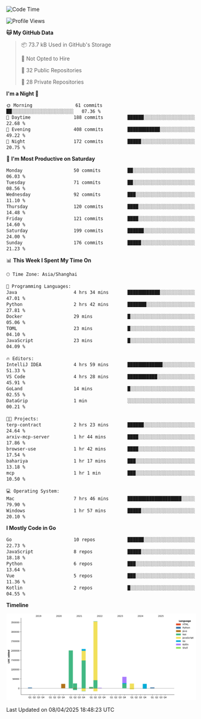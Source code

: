 <!--START_SECTION:waka-->
![Code Time](http://img.shields.io/badge/Code%20Time-4%2C080%20hrs%202%20mins-blue)

![Profile Views](http://img.shields.io/badge/Profile%20Views-0-blue)

**🐱 My GitHub Data** 

> 📦 73.7 kB Used in GitHub's Storage 
 > 
> 🚫 Not Opted to Hire
 > 
> 📜 32 Public Repositories 
 > 
> 🔑 28 Private Repositories 
 > 
**I'm a Night 🦉** 

```text
🌞 Morning                61 commits          ██░░░░░░░░░░░░░░░░░░░░░░░   07.36 % 
🌆 Daytime                188 commits         ██████░░░░░░░░░░░░░░░░░░░   22.68 % 
🌃 Evening                408 commits         ████████████░░░░░░░░░░░░░   49.22 % 
🌙 Night                  172 commits         █████░░░░░░░░░░░░░░░░░░░░   20.75 % 
```
📅 **I'm Most Productive on Saturday** 

```text
Monday                   50 commits          ██░░░░░░░░░░░░░░░░░░░░░░░   06.03 % 
Tuesday                  71 commits          ██░░░░░░░░░░░░░░░░░░░░░░░   08.56 % 
Wednesday                92 commits          ███░░░░░░░░░░░░░░░░░░░░░░   11.10 % 
Thursday                 120 commits         ████░░░░░░░░░░░░░░░░░░░░░   14.48 % 
Friday                   121 commits         ████░░░░░░░░░░░░░░░░░░░░░   14.60 % 
Saturday                 199 commits         ██████░░░░░░░░░░░░░░░░░░░   24.00 % 
Sunday                   176 commits         █████░░░░░░░░░░░░░░░░░░░░   21.23 % 
```


📊 **This Week I Spent My Time On** 

```text
🕑︎ Time Zone: Asia/Shanghai

💬 Programming Languages: 
Java                     4 hrs 34 mins       ████████████░░░░░░░░░░░░░   47.01 % 
Python                   2 hrs 42 mins       ███████░░░░░░░░░░░░░░░░░░   27.81 % 
Docker                   29 mins             █░░░░░░░░░░░░░░░░░░░░░░░░   05.06 % 
TOML                     23 mins             █░░░░░░░░░░░░░░░░░░░░░░░░   04.10 % 
JavaScript               23 mins             █░░░░░░░░░░░░░░░░░░░░░░░░   04.09 % 

🔥 Editors: 
IntelliJ IDEA            4 hrs 59 mins       █████████████░░░░░░░░░░░░   51.33 % 
VS Code                  4 hrs 28 mins       ███████████░░░░░░░░░░░░░░   45.91 % 
GoLand                   14 mins             █░░░░░░░░░░░░░░░░░░░░░░░░   02.55 % 
DataGrip                 1 min               ░░░░░░░░░░░░░░░░░░░░░░░░░   00.21 % 

🐱‍💻 Projects: 
terp-contract            2 hrs 23 mins       ██████░░░░░░░░░░░░░░░░░░░   24.64 % 
arxiv-mcp-server         1 hr 44 mins        ████░░░░░░░░░░░░░░░░░░░░░   17.86 % 
browser-use              1 hr 42 mins        ████░░░░░░░░░░░░░░░░░░░░░   17.54 % 
bahariya                 1 hr 17 mins        ███░░░░░░░░░░░░░░░░░░░░░░   13.18 % 
mcp                      1 hr 1 min          ███░░░░░░░░░░░░░░░░░░░░░░   10.50 % 

💻 Operating System: 
Mac                      7 hrs 46 mins       ████████████████████░░░░░   79.90 % 
Windows                  1 hr 57 mins        █████░░░░░░░░░░░░░░░░░░░░   20.10 % 
```

**I Mostly Code in Go** 

```text
Go                       10 repos            ██████░░░░░░░░░░░░░░░░░░░   22.73 % 
JavaScript               8 repos             █████░░░░░░░░░░░░░░░░░░░░   18.18 % 
Python                   6 repos             ███░░░░░░░░░░░░░░░░░░░░░░   13.64 % 
Vue                      5 repos             ███░░░░░░░░░░░░░░░░░░░░░░   11.36 % 
Kotlin                   2 repos             █░░░░░░░░░░░░░░░░░░░░░░░░   04.55 % 
```



**Timeline**

![Lines of Code chart](https://raw.githubusercontent.com/youtiaoguagua/youtiaoguagua/master/assets/bar_graph.png)


 Last Updated on 08/04/2025 18:48:23 UTC
<!--END_SECTION:waka-->